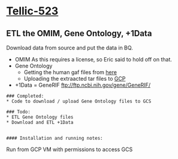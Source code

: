 # [Tellic-523](https://tellic.atlassian.net/browse/TELLIC-523)

## ETL the OMIM, Gene Ontology, +1Data
Download data from source and put the data in BQ.

* OMIM As this requires a license, so Eric said to hold off on that.
* Gene Ontology
  * Getting the human gaf files from [here](http://current.geneontology.org/annotations/index.html)
  * Uploading the extraacted tar files to [GCP](https://console.cloud.google.com/storage/browser/tellic-dev/geneontology/)
* +1Data = GeneRIF ftp://ftp.ncbi.nih.gov/gene/GeneRIF/
```
### Completed:
* Code to download / upload Gene Ontology files to GCS

### Todo:
* ETL Gene Ontology files
* Download and ETL +1Data


#### Installation and running notes:
```
Run from GCP VM with permissions to access GCS
```

